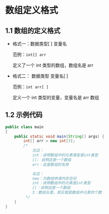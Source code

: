 # 数组定义格式

## 1.1 数组的定义格式

- 格式一：数据类型[ ]   变量名

  范例：`int[] arr`

  定义了一个 int 类型的数组，数组名是 arr

- 格式二： 数据类型   变量名[ ]

  范例：`int arr[ ]`

  定义一个 int 类型的变量，变量名是 arr 数组

## 1.2 示例代码

```java
public class main
{
    public static void main(String[] args) {
        int[] arr = new int[3];
        /*
            左边：
            int：说明数组中的元素类型是int类型
            []: 说明这是一个数组
            arr：这是数组的名称

            右边：
            new：为数组申请内存空间
            int：说明数组中的元素是int类型
            []：说明这是一个数组
            3：数组长度，其实就是数组中元素的个数
         */
    }
}

```


